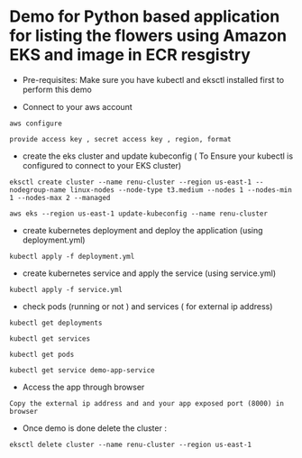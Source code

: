 # Demo for Python based application for listing the flowers using Amazon EKS and image in ECR resgistry

* Pre-requisites: Make sure you have kubectl and eksctl installed first to perform this demo

* Connect to your aws account 
```
aws configure

provide access key , secret access key , region, format
```
* create the eks cluster and update kubeconfig ( To Ensure your kubectl is configured to connect to your EKS cluster)

```
eksctl create cluster --name renu-cluster --region us-east-1 --nodegroup-name linux-nodes --node-type t3.medium --nodes 1 --nodes-min 1 --nodes-max 2 --managed

aws eks --region us-east-1 update-kubeconfig --name renu-cluster

```

* create kubernetes deployment and deploy the application  (using deployment.yml)

```
kubectl apply -f deployment.yml

```

* create kubernetes service and apply the service (using service.yml)

```
kubectl apply -f service.yml
```

* check pods (running or not ) and services ( for external ip address)

```
kubectl get deployments

kubectl get services

kubectl get pods

kubectl get service demo-app-service

```

* Access the app through browser

```
Copy the external ip address and and your app exposed port (8000) in browser

```

* Once demo is done delete the cluster :

```
eksctl delete cluster --name renu-cluster --region us-east-1

```
